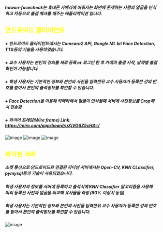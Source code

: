 ##### howon-facecheck는 휴대폰 카메라에 비춰지는 화면에 존재하는 사람의 얼굴을 인식 하고 자동으로 출결 체크를 해주는 애플리케이션 입니다.

## <span style="color:yellow">안드로이드 클라이언트</span>
##### + 안드로이드 클라이언트에서는 Cameara2 API, Google ML kit Face Detection, TTS등의 기술을 사용하였습니다.
##### + 교수 사용자는 본인의 강의를 새로 등록 or 로그인 한 후 카메라 출결 시작, 날짜별 출결확인이 가능합니다.
##### + 학생 사용자는 기본적인 정보와 본인의 사진을 입력한뒤 교수 사용자가 등록한 강의 번호를 받아서 본인의 출석정보를 확인할 수 있습니다.
##### + Face Detection을 이용해 카메라에서 얼굴이 인식될때 서버에 사진정보를 Crop해서 전송함
##### + 와이어 프레임(Wire frame) Link: https://miro.com/app/board/uXjVO6Z5cH8=/

![image](https://user-images.githubusercontent.com/118334518/231157362-7d22dabd-f46e-41fe-a339-681de6080729.png)
![image](https://user-images.githubusercontent.com/118334518/231157446-af79839f-f3a6-421a-8482-02d3afa2a07a.png)
![image](https://user-images.githubusercontent.com/118334518/231157566-8da3ac72-4217-40fd-9b00-e16abbf590c9.png)


## <span style="color:yellow">파이썬 서버</span>
##### 소켓 통신으로 안드로이드와 연결된 파이썬 서버에서는 Open-CV, KNN CLassifier, pymysql등의 기술이 사용되었습니다.
##### 학생 사용자의 정보를 서버에 등록하고 출석시에 KNN Classifier 알고리즘을 사용해 미리 등록된 사진과 얼굴을 비교해 유사율을 측정 (80% 이상시 동일)
##### 학생 사용자는 기본적인 정보와 본인의 사진을 입력한뒤 교수 사용자가 등록한 강의 번호를 받아서 본인의 출석정보를 확인할 수 있습니다.

![image](https://user-images.githubusercontent.com/118334518/231157268-ad188c2a-1d77-4df3-8992-c35a99636b45.png)











